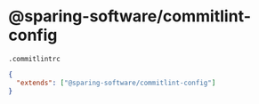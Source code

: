 # @sparing-software/commitlint-config

`.commitlintrc`

```json
{
  "extends": ["@sparing-software/commitlint-config"]
}
```
